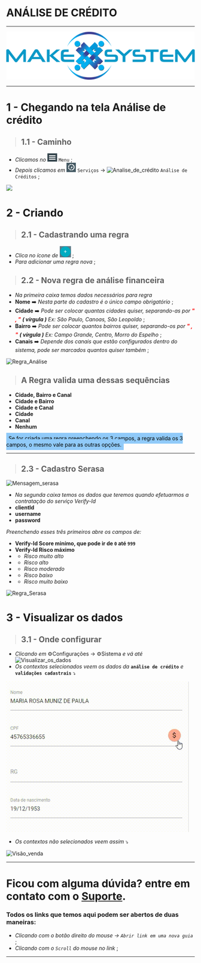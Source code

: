 # ANÁLISE DE CRÉDITO

---

[![Logo_Make](https://raw.githubusercontent.com/Makesystem/manuais/main/webccrm/telas/img_padrao/logotipomakesystem.png)](https://www.makesystem.com.br/)

---

# 1 - Chegando na tela Análise de crédito
>## __1.1 - Caminho__
* _Clicamos no_ ![menu()](https://raw.githubusercontent.com/Makesystem/manuais/main/webccrm/telas/img_padrao/menu.png) `Menu` ;
* _Depois clicamos em_  ![Serviços](https://raw.githubusercontent.com/Makesystem/manuais/main/webccrm/telas/img_padrao/servicos.png) `Serviços` -> ![Analise_de_crédito](https://raw.githubusercontent.com/Makesystem/manuais/main/webccrm/telas/img_padrao/analise_de_cr%C3%A9dito.png) `Análise de Créditos` ;

![](https://raw.githubusercontent.com/Makesystem/manuais/main/webccrm/telas/separacao_tela/tela_analise_de_cr%C3%A9dito/caminho.gif)

# 2 - Criando
>## __2.1 - Cadastrando uma regra__
* _Clica no ícone de_ ![Mais](https://raw.githubusercontent.com/Makesystem/manuais/main/webccrm/telas/img_padrao/add.png) ;
* _Para adicionar uma regra nova_ ;

>## __2.2 - Nova regra de análise financeira__
* _Na primeira caixa temos dados necessários para regra_
* __Nome__ ➡️ _Nesta parte do cadastro é o único campo obrigatório_ ;
*  __Cidade__ ➡️ _Pode ser colocar quantas cidades quiser, separando-as por <span style="color:red">**" , "** </span>**( vírgula )** Ex: São Paulo, Canoas, São Leopoldo_ ;
*   __Bairro__ ➡️ _Pode ser colocar quantos bairros quiser, separando-os por <span style="color:red">**" , "** </span>**( vírgula )** Ex: Campo Grande, Centro, Morro do Espelho_ ;
* __Canais__ ➡️ _Depende dos canais que estão configurados dentro do sistema, pode ser marcados quantos quiser também_ ;

![Regra_Análise](https://raw.githubusercontent.com/Makesystem/manuais/main/webccrm/telas/separacao_tela/tela_analise_de_cr%C3%A9dito/Parte%20Regra.gif)

>## __A Regra valida uma dessas sequências__
* __Cidade, Bairro e Canal__
* __Cidade e Bairro__
* __Cidade e Canal__
* __Cidade__
* __Canal__
* __Nenhum__

 <span style="color:black;background-color:rgba(144,202,249,1);padding:6px;">Se for criada uma regra preenchendo os 3 campos, a regra valida os 3 campos, o mesmo vale para as outras opções.</span>

---

>## __2.3 - Cadastro Serasa__
![Mensagem_serasa](https://raw.githubusercontent.com/Makesystem/manuais/main/webccrm/telas/separacao_tela/tela_analise_de_cr%C3%A9dito/Regraa%20Serasa.gif)
* _Na segunda caixa temos os dados que teremos quando efetuarmos a contratação do serviço Verify-Id_
* __clientId__
* __username__
* __password__

_Preenchendo esses três primeiros abre os campos de:_
* __Verify-Id Score minímo, que pode ir de `0` até `999`__
* __Verify-Id Risco máximo__
* * _Risco muito alto_
* * _Risco alto_
* * _Risco moderado_
* * _Risco baixo_
* * _Risco muito baixo_

![Regra_Serasa](./tela_analise_de_cr%C3%A9dito/Regraa%20Serasa.gif)

# 3 - Visualizar os dados
>## __3.1 - Onde configurar__
* _Clicando em_ ⚙️Configurações -> ⚙️Sistema _e vá até_
![Visualizar_os_dados](https://raw.githubusercontent.com/Makesystem/manuais/main/webccrm/telas/separacao_tela/tela_analise_de_cr%C3%A9dito/Visualisar%20dados.png)
* _Os contextos selecionados veem os dados da_ **`análise de crédito`** _e_ **`validações cadastrais`** ⤵️

![Visão_Auditoria](https://raw.githubusercontent.com/Makesystem/manuais/main/webccrm/telas/separacao_tela/tela_analise_de_cr%C3%A9dito/vis%C3%A3o%20auditoria.gif)
* _Os contextos não selecionados veem assim_ ⤵️

![Visão_venda](https://raw.githubusercontent.com/Makesystem/manuais/main/webccrm/telas/separacao_tela/tela_analise_de_cr%C3%A9dito/visao%20venda.gif)
<br />

---

# Ficou com alguma dúvida? entre em contato com o [Suporte](http://api.whatsapp.com/send?1=pt_BR&phone=555130661344).

### Todos os links que temos aqui podem ser abertos de duas maneiras:
* _Clicando com o botão direito do mouse -> `Abrir link em uma nova guia`_ ;
* _Clicando com o `Scroll` do mouse no link_ ;

---
